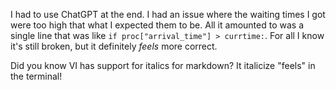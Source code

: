 I had to use ChatGPT at the end.
I had an issue where the waiting times I got were too high that what I expected them to be.
All it amounted to was a single line that was like `if proc["arrival_time"] > currtime:`.
For all I know it's still broken, but it definitely *feels* more correct.

Did you know VI has support for italics for markdown? It italicize "feels" in the terminal!
